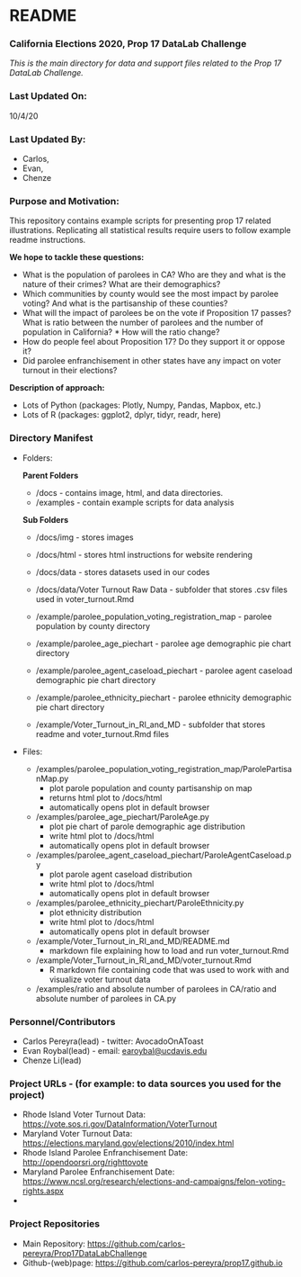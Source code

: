 # README
### California Elections 2020, Prop 17 DataLab Challenge
*This is the main directory for data and support files related to the Prop 17 DataLab Challenge.*

### Last Updated On: 
10/4/20

### Last Updated By: 
* Carlos, 
* Evan,
* Chenze


### Purpose and Motivation:
This repository contains example scripts for presenting prop 17 related illustrations. Replicating all statistical results require users to follow example readme instructions. 

**We hope to tackle these questions:**
* What is the population of parolees in CA? Who are they and what is the nature of their crimes? What are their demographics?
* Which communities by county would see the most impact by parolee voting? And what is the partisanship of these counties?
* What will the impact of parolees be on the vote if Proposition 17 passes? What is ratio between the number of parolees and the number of population in California? * How will the ratio change?
* How do people feel about Proposition 17? Do they support it or oppose it?
* Did parolee enfranchisement in other states have any impact on voter turnout in their elections?

**Description of approach:**
* Lots of Python (packages: Plotly, Numpy, Pandas, Mapbox, etc.)
* Lots of R (packages: ggplot2, dplyr, tidyr, readr, here)

### Directory Manifest

*  Folders:

	**Parent Folders**
	* /docs - contains image, html, and data directories.		
	* /examples - contain example scripts for data analysis
	
	**Sub Folders**
	* /docs/img - stores images
	* /docs/html - stores html instructions for website rendering
	* /docs/data - stores datasets used in our codes
	* /docs/data/Voter Turnout Raw Data - subfolder that stores .csv files used in voter_turnout.Rmd
	
	* /example/parolee_population_voting_registration_map - parolee population by county directory
	* /example/parolee_age_piechart - parolee age demographic pie chart directory
	* /example/parolee_agent_caseload_piechart - parolee agent caseload demographic pie chart directory
	* /example/parolee_ethnicity_piechart - parolee ethnicity demographic pie chart directory
	* /example/Voter_Turnout_in_RI_and_MD - subfolder that stores readme and voter_turnout.Rmd files

* Files:
	* /examples/parolee_population_voting_registration_map/ParolePartisanMap.py 
		* plot parole population and county partisanship on map
		* returns html plot to /docs/html
		* automatically opens plot in default browser
	* /examples/parolee_age_piechart/ParoleAge.py
		* plot pie chart of parole demographic age distribution
		* write html plot to /docs/html
		* automatically opens plot in default browser
	* /examples/parolee_agent_caseload_piechart/ParoleAgentCaseload.py
		* plot parole agent caseload distribution
		* write html plot to /docs/html
		* automatically opens plot in default browser
	* /examples/parolee_ethnicity_piechart/ParoleEthnicity.py
		* plot ethnicity distribution
		* write html plot to /docs/html
		* automatically opens plot in default browser
	* /example/Voter_Turnout_in_RI_and_MD/README.md 
		* markdown file explaining how to load and run voter_turnout.Rmd
	* /example/Voter_Turnout_in_RI_and_MD/voter_turnout.Rmd 
		* R markdown file containing code that was used to work with and visualize voter turnout data
	* /examples/ratio and absolute number of parolees in CA/ratio and absolute number of parolees in CA.py

### Personnel/Contributors
* Carlos Pereyra(lead) - twitter: AvocadoOnAToast
* Evan Roybal(lead) - email: earoybal@ucdavis.edu
* Chenze Li(lead)

### Project URLs - (for example: to data sources you used for the project)
* Rhode Island Voter Turnout Data: https://vote.sos.ri.gov/DataInformation/VoterTurnout 
* Maryland Voter Turnout Data: https://elections.maryland.gov/elections/2010/index.html 
* Rhode Island Parolee Enfranchisement Date: http://opendoorsri.org/righttovote 
* Maryland Parolee Enfranchisement Date: https://www.ncsl.org/research/elections-and-campaigns/felon-voting-rights.aspx 
*

### Project Repositories

* Main Repository: https://github.com/carlos-pereyra/Prop17DataLabChallenge
* Github-(web)page: https://github.com/carlos-pereyra/prop17.github.io



